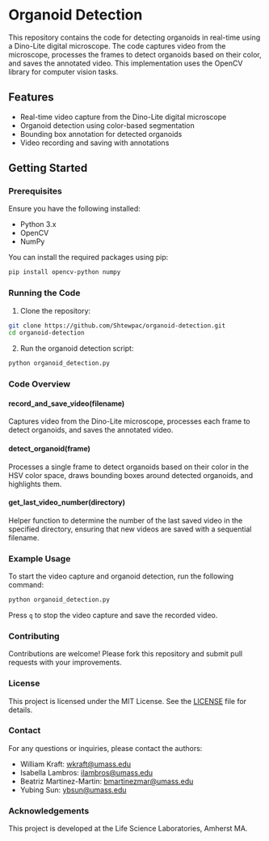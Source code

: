 

# Organoid Detection

This repository contains the code for detecting organoids in real-time using a Dino-Lite digital microscope. The code captures video from the microscope, processes the frames to detect organoids based on their color, and saves the annotated video. This implementation uses the OpenCV library for computer vision tasks.

## Features

- Real-time video capture from the Dino-Lite digital microscope
- Organoid detection using color-based segmentation
- Bounding box annotation for detected organoids
- Video recording and saving with annotations

## Getting Started

### Prerequisites

Ensure you have the following installed:

- Python 3.x
- OpenCV
- NumPy

You can install the required packages using pip:

```bash
pip install opencv-python numpy
```

### Running the Code

1. Clone the repository:

```bash
git clone https://github.com/Shtewpac/organoid-detection.git
cd organoid-detection
```

2. Run the organoid detection script:

```bash
python organoid_detection.py
```

### Code Overview

#### record_and_save_video(filename)

Captures video from the Dino-Lite microscope, processes each frame to detect organoids, and saves the annotated video.

#### detect_organoid(frame)

Processes a single frame to detect organoids based on their color in the HSV color space, draws bounding boxes around detected organoids, and highlights them.

#### get_last_video_number(directory)

Helper function to determine the number of the last saved video in the specified directory, ensuring that new videos are saved with a sequential filename.

### Example Usage

To start the video capture and organoid detection, run the following command:

```bash
python organoid_detection.py
```

Press `q` to stop the video capture and save the recorded video.

### Contributing

Contributions are welcome! Please fork this repository and submit pull requests with your improvements.

### License

This project is licensed under the MIT License. See the [LICENSE](LICENSE) file for details.

### Contact

For any questions or inquiries, please contact the authors:

- William Kraft: [wkraft@umass.edu](mailto:wkraft@umass.edu)
- Isabella Lambros: [ilambros@umass.edu](mailto:ilambros@umass.edu)
- Beatriz Martinez-Martin: [bmartinezmar@umass.edu](mailto:bmartinezmar@umass.edu)
- Yubing Sun: [ybsun@umass.edu](mailto:ybsun@umass.edu)

### Acknowledgements

This project is developed at the Life Science Laboratories, Amherst MA.


